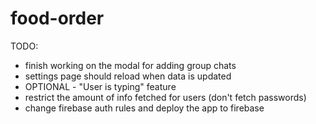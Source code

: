 # food-order

TODO:

- finish working on the modal for adding group chats
- settings page should reload when data is updated
- OPTIONAL - "User is typing" feature
- restrict the amount of info fetched for users (don't fetch passwords)
- change firebase auth rules and deploy the app to firebase
